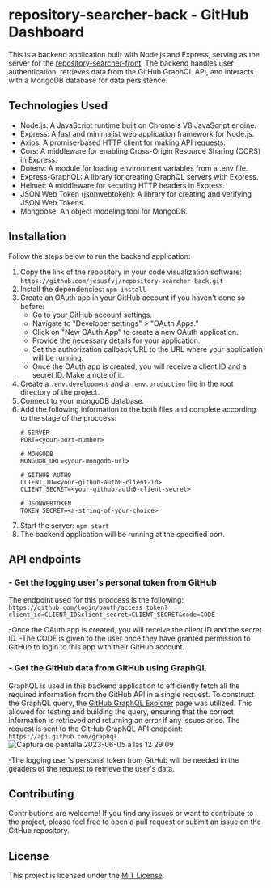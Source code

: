 # repository-searcher-back - GitHub Dashboard

This is a backend application built with Node.js and Express, serving as the server for the [repository-searcher-front](https://github.com/jesusfvj/repository-searcher-front.git). The backend handles user authentication, retrieves data from the GitHub GraphQL API, and interacts with a MongoDB database for data persistence.

## Technologies Used

- Node.js: A JavaScript runtime built on Chrome's V8 JavaScript engine.
- Express: A fast and minimalist web application framework for Node.js.
- Axios: A promise-based HTTP client for making API requests.
- Cors: A middleware for enabling Cross-Origin Resource Sharing (CORS) in Express.
- Dotenv: A module for loading environment variables from a .env file.
- Express-GraphQL: A library for creating GraphQL servers with Express.
- Helmet: A middleware for securing HTTP headers in Express.
- JSON Web Token (jsonwebtoken): A library for creating and verifying JSON Web Tokens.
- Mongoose: An object modeling tool for MongoDB.

## Installation

Follow the steps below to run the backend application:

1. Copy the link of the repository in your code visualization software: `https://github.com/jesusfvj/repository-searcher-back.git`
2. Install the dependencies: `npm install`
3. Create an OAuth app in your GitHub account if you haven't done so before:
   - Go to your GitHub account settings.
   - Navigate to "Developer settings" > "OAuth Apps."
   - Click on "New OAuth App" to create a new OAuth application.
   - Provide the necessary details for your application.
   - Set the authorization callback URL to the URL where your application will be running.
   - Once the OAuth app is created, you will receive a client ID and a secret ID. Make a note of it.
4. Create a `.env.development` and a `.env.production` file in the root directory of the project.
5. Connect to your mongoDB database.
6. Add the following information to the both files and complete according to the stage of the proccess:
   ```
   # SERVER
   PORT=<your-port-number>

   # MONGODB
   MONGODB_URL=<your-mongodb-url>

   # GITHUB AUTH0
   CLIENT_ID=<your-github-auth0-client-id>
   CLIENT_SECRET=<your-github-auth0-client-secret>

   # JSONWEBTOKEN
   TOKEN_SECRET=<a-string-of-your-choice>
   ```
6. Start the server: `npm start`
7. The backend application will be running at the specified port.

## API endpoints

### - Get the logging user's personal token from GitHub

The endpoint used for this proccess is the following:
```https://github.com/login/oauth/access_token?client_id=CLIENT_ID&client_secret=CLIENT_SECRET&code=CODE```

-Once the OAuth app is created, you will receive the client ID and the secret ID.
-The CODE is given to the user once they have granted permission to GitHub to login to this app with their GitHub account.

### - Get the GitHub data from GitHub using GraphQL

GraphQL is used in this backend application to efficiently fetch all the required information from the GitHub API in a single request. To construct the GraphQL query, the [GitHub GraphQL Explorer](https://docs.github.com/graphql/overview/explorer) page was utilized. This allowed for testing and building the query, ensuring that the correct information is retrieved and returning an error if any issues arise.
The request is sent to the GitHub GraphQL API endpoint: ```https://api.github.com/graphql```
![Captura de pantalla 2023-06-05 a las 12 29 09](https://github.com/jesusfvj/repository-searcher-back/assets/119491399/99805201-2e92-42ae-b7cf-8c49e50dd646)

-The logging user's personal token from GitHub will be needed in the geaders of the request to retrieve the user's data.

## Contributing

Contributions are welcome! If you find any issues or want to contribute to the project, please feel free to open a pull request or submit an issue on the GitHub repository.

## License

This project is licensed under the [MIT License](link-to-license-file).
